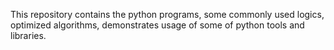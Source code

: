 This repository contains the python programs, some commonly used logics, optimized algorithms, demonstrates usage of some of python tools and libraries.
